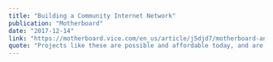 ```yaml
---
title: "Building a Community Internet Network"
publication: "Motherboard"
date: "2017-12-14"
link: "https://motherboard.vice.com/en_us/article/j5djd7/motherboard-and-vice-are-building-a-community-internet-network-to-protect-net-neutrality"
quote: "Projects like these are possible and affordable today, and are being practiced by groups like NYC Mesh"
---
```

